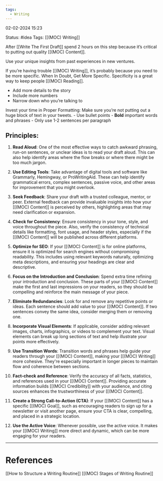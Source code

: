 ```yaml
---
tags:
  - Writing
---
```

02-02-2024 15:23

Status: #idea
Tags: [[(MOC) Writing]]

After [[Write The First Draft]]  spend 2 hours on this step because it’s critical to putting out quality [[(MOC) Content]].
 
 Use your unique insights from past experiences in new ventures.

If you’re having trouble [[(MOC) Writing]], it’s probably because you need to be more specific. When In Doubt, Get More Specific. Specificity is a great way to keep people [[(MOC) Reading]].
- Add more details to the story
- Include more numbers
- Narrow down who you’re talking to

Invest your time in Proper Formatting:
Make sure you’re not putting out a huge block of text in your tweets.
	- Use bullet points
	- **Bold** important words and phrases
	- Only use 1-2 sentences per paragraph
## Principles:

1. **Read Aloud**: 
One of the most effective ways to catch awkward phrasing, run-on sentences, or unclear ideas is to read your draft aloud. This can also help identify areas where the flow breaks or where there might be too much jargon.
    
2. **Use Editing Tools**: 
Take advantage of digital tools and software like Grammarly, Hemingway, or ProWritingAid. These can help identify grammatical errors, complex sentences, passive voice, and other areas for improvement that you might overlook.
    
3. **Seek Feedback**: 
Share your draft with a trusted colleague, mentor, or peer. External feedback can provide invaluable insights into how your [[(MOC) Content]] is perceived by others, highlighting areas that may need clarification or expansion.
    
4. **Check for Consistency**: 
Ensure consistency in your tone, style, and voice throughout the piece. Also, verify the consistency of technical details like formatting, font usage, and header styles, especially if the [[(MOC) Content]] will be published across different platforms.
    
5. **Optimize for SEO**: 
If your [[(MOC) Content]] is for online platforms, ensure it is optimized for search engines without compromising readability. This includes using relevant keywords naturally, optimizing meta descriptions, and ensuring your headings are clear and descriptive.
    
6. **Focus on the Introduction and Conclusion**: 
Spend extra time refining your introduction and conclusion. These parts of your [[(MOC) Content]] make the first and last impressions on your readers, so they should be compelling and reinforce the main message of your piece.
    
7. **Eliminate Redundancies**: 
Look for and remove any repetitive points or ideas. Each sentence should add value to your [[(MOC) Content]]. If two sentences convey the same idea, consider merging them or removing one.
    
8. **Incorporate Visual Elements**: 
If applicable, consider adding relevant images, charts, infographics, or videos to complement your text. Visual elements can break up long sections of text and help illustrate your points more effectively.
    
9. **Use Transition Words**: 
Transition words and phrases help guide your readers through your [[(MOC) Content]], making your [[(MOC) Writing]] more cohesive. They're especially important in longer pieces to maintain flow and coherence between sections.
    
10. **Fact-check and Reference**: 
Verify the accuracy of all facts, statistics, and references used in your [[(MOC) Content]]. Providing accurate information builds [[(MOC) Credibility]] with your audience, and citing sources enhances the trustworthiness of your [[(MOC) Content]].
    
11. **Create a Strong Call-to-Action (CTA)**: 
If your [[(MOC) Content]] has a specific [[(MOC) Goal]], such as encouraging readers to sign up for a newsletter or visit another page, ensure your CTA is clear, compelling, and placed in a strategic location.
    
12. **Use the Active Voice**:
Whenever possible, use the active voice. It makes your [[(MOC) Writing]] more direct and dynamic, which can be more engaging for your readers.



---
# References
[[How to Structure a Writing Routine]]
[[(MOC) Stages of Writing Routine]]
 
 